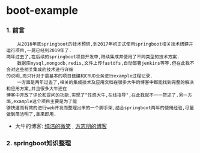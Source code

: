 # boot-example
### 1. 前言 
        从2016年底springboot的技术预研,到2017年初正式使用springboot相关技术搭建并运行项目,一晃已经到2019年了.
    两年过去了,在后续的springboot项目开发中,陆续集成并使用了不同类型的技术方案.
        数据库mysql,mongodb,redis,文件上传fastdfs,自动部署jenkins等等.但在此我不会对这些相关集成的技术进行详细
    的说明,而只针对于最基本的项目搭建和CRUD业务进行example过程记录.
        一方面是两年过去了,相关的集成技术及应用文档在很多大牛的博客中都能找到完整的解决和应用方案,并且很多大牛还在
    博客中开放了评论和提问的功能,实现了"性感大牛,在线指导",在此我就不一一赘述了.另一方面,example这个项目主要是为了能
    够快速而有效的进行web开发而整理出来的一个脚手架,结合springboot两年的使用经验,尽量做到简洁明了,拿来即用. 

* 大牛的博客: [纯洁的微笑](http://www.ityouknow.com/) , [方志朋的博客](https://www.fangzhipeng.com/)
    
### 2. springboot知识整理




